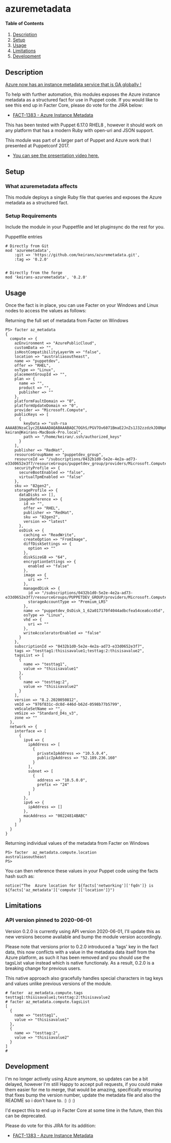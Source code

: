 # azuremetadata

#### Table of Contents

1. [Description](#description)
2. [Setup](#setup)
3. [Usage](#usage)
4. [Limitations](#limitations)
5. [Development](#development)

## Description

[Azure now has an instance metadata service that is GA globally !](https://docs.microsoft.com/en-us/azure/virtual-machines/windows/instance-metadata-service)

To help with further automation, this modules exposes the Azure instance metadata as a structured fact for use in Puppet code.
If you would like to see this end up in Facter Core, please do vote for the JIRA below:
* [FACT-1383 - Azure Instance Metadata ](https://tickets.puppetlabs.com/browse/FACT-1383)

This has been tested with Puppet 6.17.0 RHEL8 , however it should work on any platform that has a modern Ruby with open-uri and JSON support.

This module was part of a larger part of Puppet and Azure work that I presented at Puppetconf 2017.

* [You can see the presentation video here.](https://www.youtube.com/watch?v=tbWeYvOHvJE)

## Setup

### What azuremetadata affects 
This module deploys a single Ruby file that queries and exposes the Azure metadata as a structured fact.

### Setup Requirements

Include the module in your Puppetfile and let pluginsync do the rest for you.

Puppetfile entries


    # Directly from Git
    mod 'azuremetadata',
        :git => 'https://github.com/keirans/azuremetadata.git',
        :tag => '0.2.0'

    
    # Directly from the forge
    mod 'keirans-azuremetadata', '0.2.0'


## Usage

Once the fact is in place, you can use Facter on your Windows and Linux nodes to access the values as follows:


Returning the full set of metadata from Facter on Windows
```
PS> facter az_metadata
{
  compute => {
    azEnvironment => "AzurePublicCloud",
    customData => "",
    isHostCompatibilityLayerVm => "false",
    location => "australiasoutheast",
    name => "puppetdev",
    offer => "RHEL",
    osType => "Linux",
    placementGroupId => "",
    plan => {
      name => "",
      product => "",
      publisher => ""
    },
    platformFaultDomain => "0",
    platformUpdateDomain => "0",
    provider => "Microsoft.Compute",
    publicKeys => [
      {
        keyData => "ssh-rsa AAAAB3NzaC1yc2EAAAADAQABAAABAQC7OGhS/PGV7Ov6071BmaE2JnZs1J32zzdzkJD8Np6+1Uz/d7wFUHn4X76jbNlFJ78U5nr/i7WINmZ/rPkw+sLby/u95pwCeL28MiGvZWR7TKuRGb3QJTkWIoRUkJ6AH6IBMMoAbfwVlgEwP2nArJI4QS+euy7uHZONeYGXxUUsw37UYGtRHM+m62yURB8ZsNEzssMSu1/OLb5322RGubxFaT9QMOhaUcfvtCuO6MN3DmIuHCr9dlQV/c8HzztGW9YlMCd2Dcvbp9w+LcPYldGw/U8JVF+K2YHLKxBa5ZlB3+jC0KJG3HCnj+TJ2tc+MsLprdh5oCom/Mi3l/XOmpEr keiran@Keirans-MacBook-Pro.local",
        path => "/home/keiran/.ssh/authorized_keys"
      }
    ],
    publisher => "RedHat",
    resourceGroupName => "puppetdev_group",
    resourceId => "/subscriptions/0432b1d0-5e2e-4e2a-ad73-e33d0652e3f7/resourceGroups/puppetdev_group/providers/Microsoft.Compute/virtualMachines/puppetdev",
    securityProfile => {
      secureBootEnabled => "false",
      virtualTpmEnabled => "false"
    },
    sku => "82gen2",
    storageProfile => {
      dataDisks => [],
      imageReference => {
        id => "",
        offer => "RHEL",
        publisher => "RedHat",
        sku => "82gen2",
        version => "latest"
      },
      osDisk => {
        caching => "ReadWrite",
        createOption => "FromImage",
        diffDiskSettings => {
          option => ""
        },
        diskSizeGB => "64",
        encryptionSettings => {
          enabled => "false"
        },
        image => {
          uri => ""
        },
        managedDisk => {
          id => "/subscriptions/0432b1d0-5e2e-4e2a-ad73-e33d0652e3f7/resourceGroups/PUPPETDEV_GROUP/providers/Microsoft.Compute/disks/puppetdev_OsDisk_1_62a017170f4044adbcfea54cea6cc45d",
          storageAccountType => "Premium_LRS"
        },
        name => "puppetdev_OsDisk_1_62a017170f4044adbcfea54cea6cc45d",
        osType => "Linux",
        vhd => {
          uri => ""
        },
        writeAcceleratorEnabled => "false"
      }
    },
    subscriptionId => "0432b1d0-5e2e-4e2a-ad73-e33d0652e3f7",
    tags => "testtag1:thisisavalue1;testtag:2:thisisavalue2",
    tagsList => [
      {
        name => "testtag1",
        value => "thisisavalue1"
      },
      {
        name => "testtag:2",
        value => "thisisavalue2"
      }
    ],
    version => "8.2.2020050812",
    vmId => "976f831c-dc8d-446d-b62d-0598b77b5799",
    vmScaleSetName => "",
    vmSize => "Standard_D4s_v3",
    zone => ""
  },
  network => {
    interface => [
      {
        ipv4 => {
          ipAddress => [
            {
              privateIpAddress => "10.5.0.4",
              publicIpAddress => "52.189.236.160"
            }
          ],
          subnet => [
            {
              address => "10.5.0.0",
              prefix => "24"
            }
          ]
        },
        ipv6 => {
          ipAddress => []
        },
        macAddress => "00224814BABC"
      }
    ]
  }
}
```

Returning individual values of the metadata from Facter on Windows


    PS> facter  az_metadata.compute.location
    australiasoutheast
    PS>
    
You can then reference these values in your Puppet code using the facts hash such as:

    notice("The  Azure location for ${facts['networking']['fqdn']} is ${facts['az_metadata']['compute']['location']}")


## Limitations

### API version pinned to 2020-06-01
Version 0.2.0 is currently using API version 2020-06-01, I'll update this as new versions become available and bump the module version accordingly.

Please note that versions prior to 0.2.0 introduced a 'tags' key in the fact data, this now conflicts with a value in the metadata data itself from the Azure platform, as such it has been removed and you should use the tagsList value instead which is native functionaly. As a result, 0.2.0 is a breaking change for previous users.

This native approach also gracefully handles special characters in tag keys and values unlike previous versions of the module.


```
# facter  az_metadata.compute.tags
testtag1:thisisavalue1;testtag:2:thisisavalue2
# facter az_metadata.compute.tagsList
[
  {
    name => "testtag1",
    value => "thisisavalue1"
  },
  {
    name => "testtag:2",
    value => "thisisavalue2"
  }
]
#
```

## Development
I'm no longer actively using Azure anymore, so updates can be a bit delayed, however I'm still Happy to accept pull requests, if you could make them easier for me to merge, that would be amazing, specifically ensuring that fixes bump the version number, update the metadata file and also the README so i don't have to. :) :) :)

I'd expect this to end up in Facter Core at some time in the future, then this can be deprecated.

Please do vote for this JIRA for its addition: 
* [FACT-1383 - Azure Instance Metadata ](https://tickets.puppetlabs.com/browse/FACT-1383)
